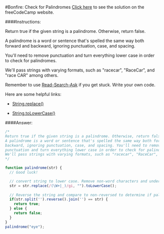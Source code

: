#Bonfire: Check for Palindromes
<a href="http://freecodecamp.com/challenges/Bonfire:%20Check%20for%20Palindromes?solution=%2F*%0AReturn%20true%20if%20the%20given%20string%20is%20a%20palindrome.%20Otherwise%2C%20return%20false.%0AA%20palindrome%20is%20a%20word%20or%20sentence%20that%27s%20spelled%20the%20same%20way%20both%20forward%20and%20%0Abackward%2C%20ignoring%20punctuation%2C%20case%2C%20and%20spacing.%20You%27ll%20need%20to%20remove%20%0Apunctuation%20and%20turn%20everything%20lower%20case%20in%20order%20to%20check%20for%20palindromes.%0AWe%27ll%20pass%20strings%20with%20varying%20formats%2C%20such%20as%20%22racecar%22%2C%20%22RaceCar%22%2C%20and%20%22race%20CAR%22%20among%20others.%0A*%2F%0A%0Afunction%20palindrome(str)%20%7B%0A%20%20%2F%2F%20Good%20luck!%0A%0A%20%20%2F%2F%20convert%20string%20to%20lower%20case.%20Remove%20non-word%20characters%20and%20underscores%20%27_%27.%0A%20%20str%20%3D%20str.replace(%2F(%5CW%2B%7C_)%2Fgi%2C%20%22%22).toLowerCase()%3B%0A%20%20%0A%20%20%2F%2F%20Reverse%20the%20string%20and%20compare%20to%20non-reversed%20to%20determine%20if%20palindrome.%0A%20%20if(str.split(%27%27).reverse().join(%27%27)%20%3D%3D%20str)%20%7B%0A%20%20%20%20return%20true%3B%0A%20%20%7D%20else%20%7B%0A%20%20%20%20return%20false%3B%0A%20%20%7D%0A%7D%0Apalindrome(%22eye%22)%3B" target="_blank">Click here</a> to see the solution on the freeCodeCamp website.


####Instructions:
<p class="wrappable negative-10">Return true if the given string is a palindrome. Otherwise, return false.</p><p class="wrappable negative-10">A palindrome is a word or sentence that&apos;s spelled the same way both forward and backward, ignoring punctuation, case, and spacing.</p><p class="wrappable negative-10">You&apos;ll need to remove punctuation and turn everything lower case in order to check for palindromes.</p><p class="wrappable negative-10">We&apos;ll pass strings with varying formats, such as &quot;racecar&quot;, &quot;RaceCar&quot;, and &quot;race CAR&quot; among others.</p><p class="wrappable negative-10">Remember to use <a href="//github.com/FreeCodeCamp/freecodecamp/wiki/How-to-get-help-when-you-get-stuck" target="_blank">Read-Search-Ask</a> if you get stuck. Write your own code.</p><div class="negative-30-bottom"><div id="MDN-links"><p class="negative-10">Here are some helpful links:</p><div class="negative-10"><ul><li><a href="https://developer.mozilla.org/en-US/docs/Web/JavaScript/Reference/Global_Objects/String/replace" target="_blank">String.replace()</a></li></ul></div><div class="negative-10"><ul><li><a href="https://developer.mozilla.org/en-US/docs/Web/JavaScript/Reference/Global_Objects/String/toLowerCase" target="_blank">String.toLowerCase()</a></li></ul></div></div></div>


####Answer:
```javascript
/*
Return true if the given string is a palindrome. Otherwise, return false.
A palindrome is a word or sentence that's spelled the same way both forward and 
backward, ignoring punctuation, case, and spacing. You'll need to remove 
punctuation and turn everything lower case in order to check for palindromes.
We'll pass strings with varying formats, such as "racecar", "RaceCar", and "race CAR" among others.
*/

function palindrome(str) {
  // Good luck!

  // convert string to lower case. Remove non-word characters and underscores '_'.
  str = str.replace(/(\W+|_)/gi, "").toLowerCase();
  
  // Reverse the string and compare to non-reversed to determine if palindrome.
  if(str.split('').reverse().join('') == str) {
    return true;
  } else {
    return false;
  }
}
palindrome("eye");
```